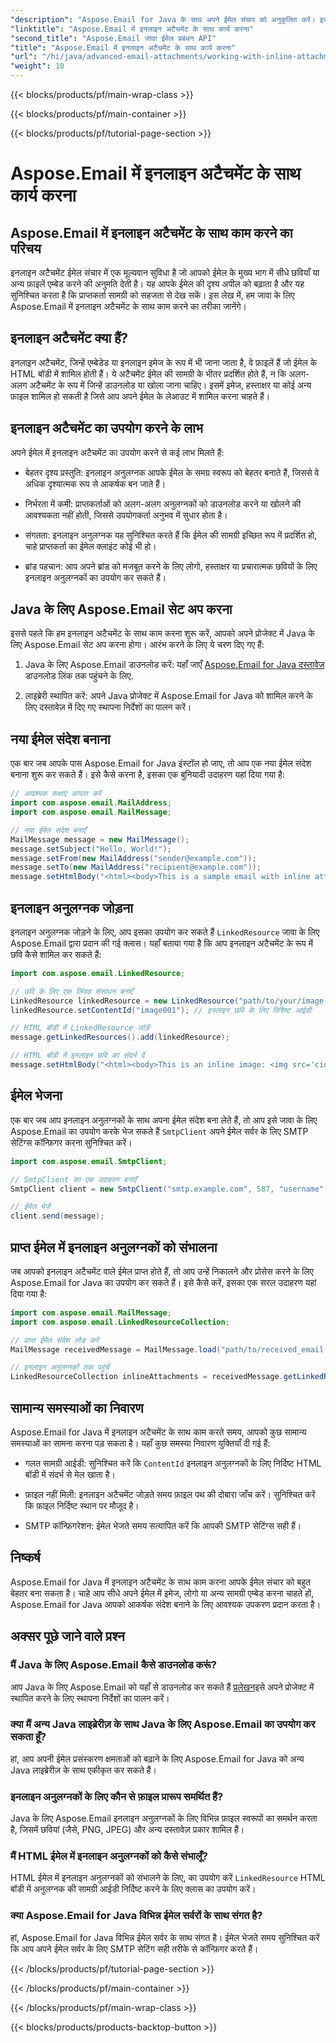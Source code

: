 ```yaml
---
"description": "Aspose.Email for Java के साथ अपने ईमेल संचार को अनुकूलित करें। इस व्यापक गाइड में इनलाइन अटैचमेंट के साथ काम करना सीखें।"
"linktitle": "Aspose.Email में इनलाइन अटैचमेंट के साथ कार्य करना"
"second_title": "Aspose.Email जावा ईमेल प्रबंधन API"
"title": "Aspose.Email में इनलाइन अटैचमेंट के साथ कार्य करना"
"url": "/hi/java/advanced-email-attachments/working-with-inline-attachments/"
"weight": 10
---
```


{{< blocks/products/pf/main-wrap-class >}}

{{< blocks/products/pf/main-container >}}

{{< blocks/products/pf/tutorial-page-section >}}

# Aspose.Email में इनलाइन अटैचमेंट के साथ कार्य करना


## Aspose.Email में इनलाइन अटैचमेंट के साथ काम करने का परिचय

इनलाइन अटैचमेंट ईमेल संचार में एक मूल्यवान सुविधा है जो आपको ईमेल के मुख्य भाग में सीधे छवियाँ या अन्य फ़ाइलें एम्बेड करने की अनुमति देती है। यह आपके ईमेल की दृश्य अपील को बढ़ाता है और यह सुनिश्चित करता है कि प्राप्तकर्ता सामग्री को सहजता से देख सकें। इस लेख में, हम जावा के लिए Aspose.Email में इनलाइन अटैचमेंट के साथ काम करने का तरीका जानेंगे।

## इनलाइन अटैचमेंट क्या हैं?

इनलाइन अटैचमेंट, जिन्हें एम्बेडेड या इनलाइन इमेज के रूप में भी जाना जाता है, वे फ़ाइलें हैं जो ईमेल के HTML बॉडी में शामिल होती हैं। ये अटैचमेंट ईमेल की सामग्री के भीतर प्रदर्शित होते हैं, न कि अलग-अलग अटैचमेंट के रूप में जिन्हें डाउनलोड या खोला जाना चाहिए। इसमें इमेज, हस्ताक्षर या कोई अन्य फ़ाइल शामिल हो सकती है जिसे आप अपने ईमेल के लेआउट में शामिल करना चाहते हैं।

## इनलाइन अटैचमेंट का उपयोग करने के लाभ

अपने ईमेल में इनलाइन अटैचमेंट का उपयोग करने से कई लाभ मिलते हैं:

- बेहतर दृश्य प्रस्तुति: इनलाइन अनुलग्नक आपके ईमेल के समग्र स्वरूप को बेहतर बनाते हैं, जिससे वे अधिक दृश्यात्मक रूप से आकर्षक बन जाते हैं।

- निर्भरता में कमी: प्राप्तकर्ताओं को अलग-अलग अनुलग्नकों को डाउनलोड करने या खोलने की आवश्यकता नहीं होती, जिससे उपयोगकर्ता अनुभव में सुधार होता है।

- संगतता: इनलाइन अनुलग्नक यह सुनिश्चित करते हैं कि ईमेल की सामग्री इच्छित रूप में प्रदर्शित हो, चाहे प्राप्तकर्ता का ईमेल क्लाइंट कोई भी हो।

- ब्रांड पहचान: आप अपने ब्रांड को मजबूत करने के लिए लोगो, हस्ताक्षर या प्रचारात्मक छवियों के लिए इनलाइन अनुलग्नकों का उपयोग कर सकते हैं।

## Java के लिए Aspose.Email सेट अप करना

इससे पहले कि हम इनलाइन अटैचमेंट के साथ काम करना शुरू करें, आपको अपने प्रोजेक्ट में Java के लिए Aspose.Email सेट अप करना होगा। आरंभ करने के लिए ये चरण दिए गए हैं:

1. Java के लिए Aspose.Email डाउनलोड करें: यहाँ जाएँ [Aspose.Email for Java दस्तावेज़](https://reference.aspose.com/email/java/) डाउनलोड लिंक तक पहुंचने के लिए.

2. लाइब्रेरी स्थापित करें: अपने Java प्रोजेक्ट में Aspose.Email for Java को शामिल करने के लिए दस्तावेज़ में दिए गए स्थापना निर्देशों का पालन करें।

## नया ईमेल संदेश बनाना

एक बार जब आपके पास Aspose.Email for Java इंस्टॉल हो जाए, तो आप एक नया ईमेल संदेश बनाना शुरू कर सकते हैं। इसे कैसे करना है, इसका एक बुनियादी उदाहरण यहां दिया गया है:

```java
// आवश्यक कक्षाएं आयात करें
import com.aspose.email.MailAddress;
import com.aspose.email.MailMessage;

// नया ईमेल संदेश बनाएँ
MailMessage message = new MailMessage();
message.setSubject("Hello, World!");
message.setFrom(new MailAddress("sender@example.com"));
message.setTo(new MailAddress("recipient@example.com"));
message.setHtmlBody("<html><body>This is a sample email with inline attachments.</body></html>");
```

## इनलाइन अनुलग्नक जोड़ना

इनलाइन अनुलग्नक जोड़ने के लिए, आप इसका उपयोग कर सकते हैं `LinkedResource` जावा के लिए Aspose.Email द्वारा प्रदान की गई क्लास। यहाँ बताया गया है कि आप इनलाइन अटैचमेंट के रूप में छवि कैसे शामिल कर सकते हैं:

```java
import com.aspose.email.LinkedResource;

// छवि के लिए एक लिंक्ड संसाधन बनाएँ
LinkedResource linkedResource = new LinkedResource("path/to/your/image.png");
linkedResource.setContentId("image001"); // इनलाइन छवि के लिए विशिष्ट आईडी

// HTML बॉडी में LinkedResource जोड़ें
message.getLinkedResources().add(linkedResource);

// HTML बॉडी में इनलाइन छवि का संदर्भ दें
message.setHtmlBody("<html><body>This is an inline image: <img src='cid:image001'></body></html>");
```

## ईमेल भेजना

एक बार जब आप इनलाइन अनुलग्नकों के साथ अपना ईमेल संदेश बना लेते हैं, तो आप इसे जावा के लिए Aspose.Email का उपयोग करके भेज सकते हैं `SmtpClient` अपने ईमेल सर्वर के लिए SMTP सेटिंग्स कॉन्फ़िगर करना सुनिश्चित करें।

```java
import com.aspose.email.SmtpClient;

// SmtpClient का एक उदाहरण बनाएँ
SmtpClient client = new SmtpClient("smtp.example.com", 587, "username", "password");

// ईमेल भेजें
client.send(message);
```

## प्राप्त ईमेल में इनलाइन अनुलग्नकों को संभालना

जब आपको इनलाइन अटैचमेंट वाले ईमेल प्राप्त होते हैं, तो आप उन्हें निकालने और प्रोसेस करने के लिए Aspose.Email for Java का उपयोग कर सकते हैं। इसे कैसे करें, इसका एक सरल उदाहरण यहां दिया गया है:

```java
import com.aspose.email.MailMessage;
import com.aspose.email.LinkedResourceCollection;

// प्राप्त ईमेल संदेश लोड करें
MailMessage receivedMessage = MailMessage.load("path/to/received_email.eml");

// इनलाइन अनुलग्नकों तक पहुंचें
LinkedResourceCollection inlineAttachments = receivedMessage.getLinkedResources();
```

## सामान्य समस्याओं का निवारण

Aspose.Email for Java में इनलाइन अटैचमेंट के साथ काम करते समय, आपको कुछ सामान्य समस्याओं का सामना करना पड़ सकता है। यहाँ कुछ समस्या निवारण युक्तियाँ दी गई हैं:

- गलत सामग्री आईडी: सुनिश्चित करें कि `ContentId` इनलाइन अनुलग्नकों के लिए निर्दिष्ट HTML बॉडी में संदर्भ से मेल खाता है।

- फ़ाइल नहीं मिली: इनलाइन अटैचमेंट जोड़ते समय फ़ाइल पथ की दोबारा जाँच करें। सुनिश्चित करें कि फ़ाइल निर्दिष्ट स्थान पर मौजूद है।

- SMTP कॉन्फ़िगरेशन: ईमेल भेजते समय सत्यापित करें कि आपकी SMTP सेटिंग्स सही हैं।

## निष्कर्ष

Aspose.Email for Java में इनलाइन अटैचमेंट के साथ काम करना आपके ईमेल संचार को बहुत बेहतर बना सकता है। चाहे आप सीधे अपने ईमेल में इमेज, लोगो या अन्य सामग्री एम्बेड करना चाहते हों, Aspose.Email for Java आपको आकर्षक संदेश बनाने के लिए आवश्यक उपकरण प्रदान करता है।

## अक्सर पूछे जाने वाले प्रश्न

### मैं Java के लिए Aspose.Email कैसे डाउनलोड करूं?

आप Java के लिए Aspose.Email को यहाँ से डाउनलोड कर सकते हैं [प्रलेखन](https://reference.aspose.com/email/java/)इसे अपने प्रोजेक्ट में स्थापित करने के लिए स्थापना निर्देशों का पालन करें।

### क्या मैं अन्य Java लाइब्रेरीज़ के साथ Java के लिए Aspose.Email का उपयोग कर सकता हूँ?

हां, आप अपनी ईमेल प्रसंस्करण क्षमताओं को बढ़ाने के लिए Aspose.Email for Java को अन्य Java लाइब्रेरीज़ के साथ एकीकृत कर सकते हैं।

### इनलाइन अनुलग्नकों के लिए कौन से फ़ाइल प्रारूप समर्थित हैं?

Java के लिए Aspose.Email इनलाइन अनुलग्नकों के लिए विभिन्न फ़ाइल स्वरूपों का समर्थन करता है, जिसमें छवियां (जैसे, PNG, JPEG) और अन्य दस्तावेज़ प्रकार शामिल हैं।

### मैं HTML ईमेल में इनलाइन अनुलग्नकों को कैसे संभालूँ?

HTML ईमेल में इनलाइन अनुलग्नकों को संभालने के लिए, का उपयोग करें `LinkedResource` HTML बॉडी में अनुलग्नक की सामग्री आईडी निर्दिष्ट करने के लिए क्लास का उपयोग करें।

### क्या Aspose.Email for Java विभिन्न ईमेल सर्वरों के साथ संगत है?

हां, Aspose.Email for Java विभिन्न ईमेल सर्वर के साथ संगत है। ईमेल भेजते समय सुनिश्चित करें कि आप अपने ईमेल सर्वर के लिए SMTP सेटिंग सही तरीके से कॉन्फ़िगर करते हैं।

{{< /blocks/products/pf/tutorial-page-section >}}

{{< /blocks/products/pf/main-container >}}

{{< /blocks/products/pf/main-wrap-class >}}

{{< blocks/products/products-backtop-button >}}